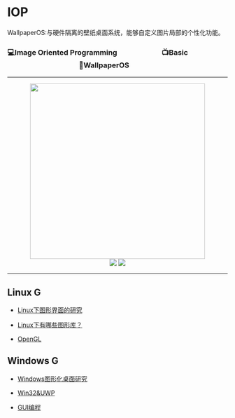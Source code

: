 # IOP

WallpaperOS:与硬件隔离的壁纸桌面系统，能够自定义图片局部的个性化功能。

### 💻Image Oriented Programming  　　　　　　📺Basic  　　　　　　　　　　📱WallpaperOS


------------

<div align="center">
    <img src="https://i.imgur.com/xG0AlXW.jpg" width="400px">
    <br>
    <a href="https://github.com/dncProject/IOP/edit/master/README.md"> <img src="https://img.shields.io/badge/>-group-4ab8a1.svg"></a> <a href="https://legacy.gitbook.com/book/cyc2018/interview-notebook/details"> <img src="https://img.shields.io/badge/_-gitbook-4ab8a1.svg"></a> 
</div>

-------------

## Linux G

- [Linux下图形界面的研究](https://github.com/dncProject/IOP/blob/master/Linuxg1.md)

- [Linux下有哪些图形库？](https://github.com/dncProject/IOP/blob/master/Linuxg2.md)

- [OpenGL](https://github.com/dncProject/IOP/blob/master/Linuxg3.md)

## Windows G

- [Windows图形化桌面研究](https://github.com/dncProject/IOP/blob/master/Windowsg1.md)

- [Win32&UWP](https://github.com/dncProject/IOP/blob/master/Windowsg2.md)

- [GUI编程](https://github.com/dncProject/IOP/blob/master/Windowsg3.md)
